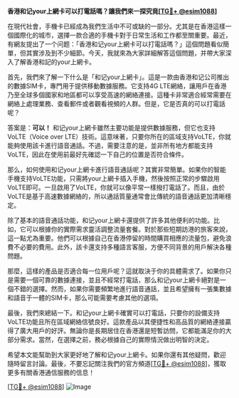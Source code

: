 **香港和记your上網卡可以打電話嗎？讓我們來一探究竟[[TG💪+ @esim1088](https://t.me/s/esim1088)]**

在現代社會，手機卡已經成為我們生活中不可或缺的一部分。尤其是在香港這樣一個國際化的城市，選擇一款合適的手機卡對于日常生活和工作都至關重要。最近，有網友提出了一个问题：「香港和记your上網卡可以打電話嗎？」這個問題看似簡單，但其實涉及到不少細節。今天，我就來為大家詳細解答這個問題，并帶大家深入了解香港和記的your上網卡。

首先，我們來了解一下什么是「和记your上網卡」。這是一款由香港和记公司推出的數據SIM卡，專門用于提供移動數據服務。它支持4G LTE網絡，讓用戶在香港乃至全球多個國家和地區都可以享受高速的網絡連接。這種卡非常適合經常需要在網絡上處理業務、查看郵件或者觀看視頻的人群。但是，它是否真的可以打電話呢？

答案是：**可以！** 和记your上網卡雖然主要功能是提供數據服務，但它也支持VoLTE（Voice over LTE）技術。這意味著，只要你所在的區域支持VoLTE，你就能夠使用該卡進行語音通話。不過，需要注意的是，並非所有地方都能支持VoLTE，因此在使用前最好先確認一下自己的位置是否符合條件。

那么，如何使用和记your上網卡進行語音通話呢？其實非常簡單。如果你的智能手機支持VoLTE功能，只需將your上網卡插入手機，然後按照正常的步驟啟用VoLTE即可。一旦啟用了VoLTE，你就可以像平常一樣撥打電話了。而且，由於VoLTE是基于高速數據網絡的，所以通話質量通常會比傳統的語音通話更加清晰穩定。

除了基本的語音通話功能，和记your上網卡還提供了許多其他便利的功能。比如，它可以根據你的實際需求靈活調整流量套餐。對於那些短期訪港的旅客來說，這一點尤為重要。他們可以根據自己在香港停留的時間購買相應的流量包，避免浪費不必要的費用。此外，該卡還支持多種語言客服，方便不同背景的用戶解決各種問題。

那麼，這樣的產品是否適合每一位用戶呢？這就取決于你的具體需求了。如果你只是需要一個可靠的數據連接，並且不經常打電話，那么和记your上網卡絕對是一個不錯的選擇。然而，如果你需要頻繁地進行語音通話，並且希望擁有一張集數據和語音于一體的SIM卡，那么可能需要考慮其他的選項。

最後，我們來總結一下。和记your上網卡確實可以打電話，只要你的設備支持VoLTE功能且所在區域網絡信號良好。這款產品以其便捷性和高品質的網絡連接贏得了廣大用戶的好評。無論你是長期居住在香港還是短暫訪問，它都能滿足你的大部分需求。當然，在選擇之前，務必根據自己的實際情況做出明智的決定。

希望本文能幫助到大家更好地了解和记your上網卡。如果你還有其他疑問，歡迎隨時留言討論。最後，不要忘記關注我們的官方頻道[[TG💪+ @esim1088](https://t.me/s/esim1088)]，獲取更多有關香港通信服務的信息！

[[TG💪+ @esim1088](https://t.me/s/esim1088)] ![Image](https://i.postimg.cc/4NQfJmqS/Snipaste-2025-05-13-00-14-12.png)